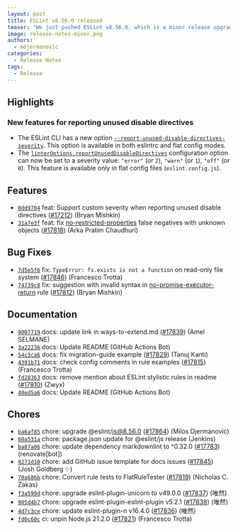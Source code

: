 ```yaml
---
layout: post
title: ESLint v8.56.0 released
teaser: "We just pushed ESLint v8.56.0, which is a minor release upgrade of ESLint. This release adds some new features and fixes several bugs found in the previous release."
image: release-notes-minor.png
authors:
  - mdjermanovic
categories:
  - Release Notes
tags:
  - Release
---
```



## Highlights

### New features for reporting unused disable directives

* The ESLint CLI has a new option [`--report-unused-disable-directives-severity`](/docs/latest/use/command-line-interface#--report-unused-disable-directives-severity). This option is available in both eslintrc and flat config modes.
* The [`linterOptions.reportUnusedDisableDirectives`](/docs/latest/use/configure/configuration-files-new#reporting-unused-disable-directives) configuration option can now be set to a severity value: `"error"` (or `2`), `"warn"` (or `1`), `"off"` (or `0`). This feature is available only in flat config files (`eslint.config.js`).






## Features


* [`0dd9704`](https://github.com/eslint/eslint/commit/0dd9704c4751e1cd02039f7d6485fee09bbccbf6) feat: Support custom severity when reporting unused disable directives ([#17212](https://github.com/eslint/eslint/issues/17212)) (Bryan Mishkin)
* [`31a7e3f`](https://github.com/eslint/eslint/commit/31a7e3fde491e36496b54e8905c766b31162d776) feat: fix [no-restricted-properties](/docs/rules/no-restricted-properties) false negatives with unknown objects ([#17818](https://github.com/eslint/eslint/issues/17818)) (Arka Pratim Chaudhuri)






## Bug Fixes


* [`7d5e5f6`](https://github.com/eslint/eslint/commit/7d5e5f68849ae80caec0fc96ecceebccd348deec) fix: `TypeError: fs.exists is not a function` on read-only file system ([#17846](https://github.com/eslint/eslint/issues/17846)) (Francesco Trotta)
* [`74739c8`](https://github.com/eslint/eslint/commit/74739c849bbb6547b0e555ed8bb2ba1cbe0fdce4) fix: suggestion with invalid syntax in [no-promise-executor-return](/docs/rules/no-promise-executor-return) rule ([#17812](https://github.com/eslint/eslint/issues/17812)) (Bryan Mishkin)




## Documentation


* [`9007719`](https://github.com/eslint/eslint/commit/90077199fe519953f9af8664bf947db4e4958514) docs: update link in ways-to-extend.md ([#17839](https://github.com/eslint/eslint/issues/17839)) (Amel SELMANE)
* [`3a22236`](https://github.com/eslint/eslint/commit/3a22236f8d10af8a5bcafe56092651d3d681c99d) docs: Update README (GitHub Actions Bot)
* [`54c3ca6`](https://github.com/eslint/eslint/commit/54c3ca6f2dcd2a7afd53f42fc32055a25587259e) docs: fix migration-guide example ([#17829](https://github.com/eslint/eslint/issues/17829)) (Tanuj Kanti)
* [`4391b71`](https://github.com/eslint/eslint/commit/4391b71e62b15e54b0493f0dce1ea053ebbc0689) docs: check config comments in rule examples ([#17815](https://github.com/eslint/eslint/issues/17815)) (Francesco Trotta)
* [`fd28363`](https://github.com/eslint/eslint/commit/fd2836342c2be4751b05fe0ba7cece17d1edecc8) docs: remove mention about ESLint stylistic rules in readme ([#17810](https://github.com/eslint/eslint/issues/17810)) (Zwyx)
* [`48ed5a6`](https://github.com/eslint/eslint/commit/48ed5a6dad478a14d3e823f137455c523f373e0b) docs: Update README (GitHub Actions Bot)








## Chores


* [`ba6af85`](https://github.com/eslint/eslint/commit/ba6af85c7d8ba55d37f8663aee949d148e441c1a) chore: upgrade @eslint/js@8.56.0 ([#17864](https://github.com/eslint/eslint/issues/17864)) (Milos Djermanovic)
* [`60a531a`](https://github.com/eslint/eslint/commit/60a531a9c0811ddf718e26b9136e133f580b6c36) chore: package.json update for @eslint/js release (Jenkins)
* [`ba87a06`](https://github.com/eslint/eslint/commit/ba87a0651a65b52c3ac442b512dd9f4c2b4c5f57) chore: update dependency markdownlint to ^0.32.0 ([#17783](https://github.com/eslint/eslint/issues/17783)) (renovate[bot])
* [`9271d10`](https://github.com/eslint/eslint/commit/9271d10d9eabeafb0129a090f29191bfd14273c0) chore: add GitHub issue template for docs issues ([#17845](https://github.com/eslint/eslint/issues/17845)) (Josh Goldberg ✨)
* [`70a686b`](https://github.com/eslint/eslint/commit/70a686b3c1feac5eca98bbff9bd67175f550d5db) chore: Convert rule tests to FlatRuleTester ([#17819](https://github.com/eslint/eslint/issues/17819)) (Nicholas C. Zakas)
* [`f3a599d`](https://github.com/eslint/eslint/commit/f3a599d34c7080fc0b2c9a60b5e54dc98c22867c) chore: upgrade eslint-plugin-unicorn to v49.0.0 ([#17837](https://github.com/eslint/eslint/issues/17837)) (唯然)
* [`905d4b7`](https://github.com/eslint/eslint/commit/905d4b75ab2df42aba30622cee0f66b511397e2c) chore: upgrade eslint-plugin-eslint-plugin v5.2.1 ([#17838](https://github.com/eslint/eslint/issues/17838)) (唯然)
* [`4d7c3ce`](https://github.com/eslint/eslint/commit/4d7c3ce246e6b499f472342ef59496a47cc033d6) chore: update eslint-plugin-n v16.4.0 ([#17836](https://github.com/eslint/eslint/issues/17836)) (唯然)
* [`fd0c60c`](https://github.com/eslint/eslint/commit/fd0c60c3be1f213e5a6d69d8a3248e963619e155) ci: unpin Node.js 21.2.0 ([#17821](https://github.com/eslint/eslint/issues/17821)) (Francesco Trotta)


